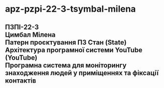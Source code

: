 # apz-pzpi-22-3-tsymbal-milena  
ПЗПІ-22-3  
Цимбал Мілена  
Патерн проєктування ПЗ Стан (State)  
Архітектура програмної системи YouTube (YouTube)  
Програмна система для моніторингу знаходження людей у приміщеннях та фіксації контактів  
---  
